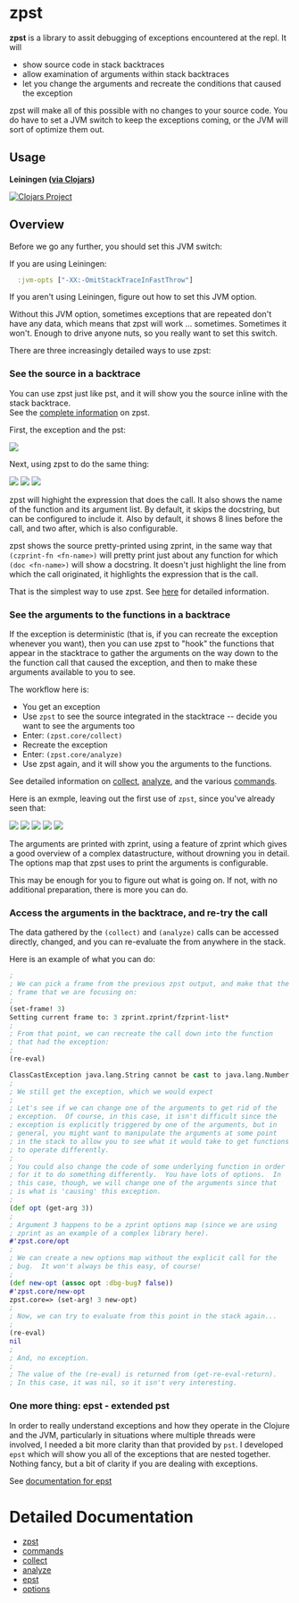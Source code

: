 # zpst

__zpst__ is a library to assit debugging of exceptions encountered
at the repl.  It will

  * show source code in stack backtraces
  * allow examination of arguments within stack backtraces
  * let you change the arguments and recreate the conditions that caused the
  exception

zpst will make all of this possible with no changes to your source
code.  You do have to set a JVM switch to keep the exceptions coming,
or the JVM will sort of optimize them out.

## Usage

__Leiningen ([via Clojars](http://clojars.org/zpst))__

[![Clojars Project](http://clojars.org/zpst/latest-version.svg)](http://clojars.org/zpst)

## Overview

Before we go any further, you should set this JVM switch:

If you are using Leiningen:
```clojure
  :jvm-opts ["-XX:-OmitStackTraceInFastThrow"]
```
If you aren't using Leiningen, figure out how to set this JVM 
option.

Without this JVM option, sometimes exceptions that are repeated
don't have any data, which means that zpst will work ... sometimes.
Sometimes it won't.  Enough to drive anyone nuts, so you really
want to set this switch. 


There are three increasingly detailed ways to use zpst:

### See the source in a backtrace

You can use zpst just like pst, and it will show you the source inline with the stack backtrace.  
See the [complete information](doc/zpst.md "") on zpst.


First, the exception and the pst:

![](doc/over1.png "")

Next, using zpst to do the same thing:

![](doc/over2.png "")
![](doc/over3.png "")
![](doc/over4.png "")

zpst will highight the expression that does the call.  It also shows the 
name of the function and its argument list.  By default, it skips the 
docstring, but can be configured to include it.  Also by default, it
shows 8 lines before the call, and two after, which is also configurable.

zpst shows the source pretty-printed using zprint, in the same way that
`(czprint-fn <fn-name>)` will pretty print just about any function for
which `(doc <fn-name>)` will show a docstring.  It doesn't just highlight
the line from which the call originated, it highlights the expression
that is the call.

That is the simplest way to use zpst.
See [here](doc/zpst.md "") for detailed 
information.

### See the arguments to the functions in a backtrace

If the exception is deterministic (that is, if you can recreate the exception 
whenever you want), then you can use zpst to "hook" the functions that appear
in the stacktrace to gather the arguments on the way down to the the function
call that caused the exception, and then to make these arguments available 
to you to see.

The workflow here is:

  * You get an exception
  * Use `zpst` to see the source integrated in the stacktrace -- 
  decide you want to see the arguments too
  * Enter: `(zpst.core/collect)`
  * Recreate the exception
  * Enter: `(zpst.core/analyze)` 
  * Use zpst again, and it will show you the arguments to the functions.

See detailed information on [collect](doc/collectanalyze.md ""),
[analyze](doc/collectanalyze.md ""), and the various
[commands](doc/commands.md "").

Here is an exmple, leaving out the first use of `zpst`, since you've already
seen that:

![](doc/zpst1.png "")
![](doc/zpst2.png "")
![](doc/zpst3.png "")
![](doc/zpst4.png "")
![](doc/zpst5.png "")

The arguments are printed with zprint, using a feature of zprint which
gives a good overview of a complex datastructure, without drowning you 
in detail.  The options map that zpst uses to print the arguments is
configurable.  

This may be enough for you to figure out what is going on.  If not,
with no additional preparation, there is more you can do.

### Access the arguments in the backtrace, and re-try the call

The data gathered by the `(collect)` and `(analyze)` calls can
be accessed directly, changed, and you can re-evaluate the from anywhere
in the stack.

Here is an example of what you can do:

```clojure
;
; We can pick a frame from the previous zpst output, and make that the
; frame that we are focusing on:
;
(set-frame! 3)
Setting current frame to: 3 zprint.zprint/fzprint-list*
;
; From that point, we can recreate the call down into the function
; that had the exception:
;
(re-eval)

ClassCastException java.lang.String cannot be cast to java.lang.Number  clojure.lang.Numbers.add (Numbers.java:128)
;
; We still get the exception, which we would expect
;
; Let's see if we can change one of the arguments to get rid of the
; exception.  Of course, in this case, it isn't difficult since the
; exception is explicitly triggered by one of the arguments, but in
; general, you might want to manipulate the arguments at some point
; in the stack to allow you to see what it would take to get functions
; to operate differently.
;
; You could also change the code of some underlying function in order
; for it to do something differently.  You have lots of options.  In
; this case, though, we will change one of the arguments since that
; is what is 'causing' this exception.
;
(def opt (get-arg 3))
;
; Argument 3 happens to be a zprint options map (since we are using
; zprint as an example of a complex library here).
#'zpst.core/opt
;
; We can create a new options map without the explicit call for the
; bug.  It won't always be this easy, of course!
;
(def new-opt (assoc opt :dbg-bug? false))
#'zpst.core/new-opt
zpst.core=> (set-arg! 3 new-opt)
;
; Now, we can try to evaluate from this point in the stack again...
;
(re-eval)
nil
;
; And, no exception.
;
; The value of the (re-eval) is returned from (get-re-eval-return).
; In this case, it was nil, so it isn't very interesting.
```

### One more thing: epst - extended pst

In order to really understand exceptions and how they operate in
the Clojure and the JVM, particularly in situations where multiple
threads were involved, I needed a bit more clarity than that provided
by `pst`.  I developed `epst` which will show you all of the
exceptions that are nested together.  Nothing fancy, but a bit of
clarity if you are dealing with exceptions.

See [documentation for epst](doc/epst.md "")

# Detailed Documentation

  * [zpst](doc/zpst.md "")
  * [commands](doc/commands.md "")
  * [collect](doc/collectanalyze.md#Collect "")
  * [analyze](doc/collectanalyze.md#Analyze "")
  * [epst](doc/epst.md# "")
  * [options](doc/options.md "")

